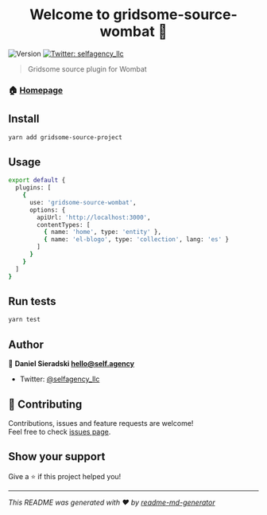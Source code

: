 <h1 align="center">Welcome to gridsome-source-wombat 👋</h1>
<p>
  <img alt="Version" src="https://img.shields.io/badge/version-0.1.0-blue.svg?cacheSeconds=2592000" />
  <a href="https://twitter.com/selfagency_llc">
    <img alt="Twitter: selfagency_llc" src="https://img.shields.io/twitter/follow/selfagency_llc.svg?style=social" target="_blank" />
  </a>
</p>

> Gridsome source plugin for Wombat

### 🏠 [Homepage](https://gitlab.com/selfagency/gridsome-source-wombat#readme)

## Install

```sh
yarn add gridsome-source-project
```

## Usage

```sh
export default {
  plugins: [
    {
      use: 'gridsome-source-wombat',
      options: {
        apiUrl: 'http://localhost:3000',
        contentTypes: [
          { name: 'home', type: 'entity' },
          { name: 'el-blogo', type: 'collection', lang: 'es' }
        ]
      }
    }
  ]
}
```

## Run tests

```sh
yarn test
```

## Author

👤 **Daniel Sieradski <hello@self.agency>**

* Twitter: [@selfagency_llc](https://twitter.com/selfagency_llc)

## 🤝 Contributing

Contributions, issues and feature requests are welcome!<br />Feel free to check [issues page](https://gitlab.com/selfagency/gridsome-source-wombat/issues).

## Show your support

Give a ⭐️ if this project helped you!

***
_This README was generated with ❤️ by [readme-md-generator](https://github.com/kefranabg/readme-md-generator)_
